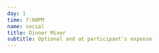 ```yaml
---
day: 1
time: 7:00PM
name: social
title: Dinner Mixer
subtitle: Optional and at participant's expense
---
```


